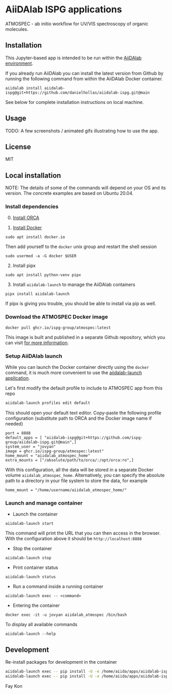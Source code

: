 # AiiDAlab ISPG applications

ATMOSPEC - ab initio workflow for UV/VIS spectroscopy of organic molecules.

## Installation

This Jupyter-based app is intended to be run within the [AiiDAlab environment](https://www.materialscloud.org/aiidalab).

If you already run AiiDAlab you can install the latest version from Github
by running the following command from within the AiiDAlab Docker container.
```
aiidalab install aiidalab-ispg@git+https://github.com/danielhollas/aiidalab-ispg.git@main
```

See below for complete installation instructions on local machine.

## Usage

TODO: A few screenshots / animated gifs illustrating how to use the app.

## License

MIT

## Local installation

NOTE: The details of some of the commands will depend on your
OS and its version. The concrete examples are based on Ubuntu 20.04.

### Install dependencies
0. [Install ORCA](https://www.orcasoftware.de/tutorials_orca/first_steps/install.html)

1. [Install Docker](https://docs.docker.com/engine/install/#server)

```console
sudo apt install docker.io
```

Then add yourself to the `docker` unix group and restart the shell session

```console
sudo usermod -a -G docker $USER
```

2. Install pipx

```console
sudo apt install python-venv pipx
```

3. Install `aiidalab-launch` to manage the AiiDAlab containers

```console
pipx install aiidalab-launch
```

If pipx is giving you trouble, you should be able to install via pip as well.


### Download the ATMOSPEC Docker image

```console
docker pull ghcr.io/ispg-group/atmospec:latest
```

This image is built and published in a separate Github repository,
which you can visit [for more information](https://github.com/ispg-group/aiidalab-ispg-docker-stack#readme).


### Setup AiiDAlab launch

While you can launch the Docker container directly using the `docker` command,
it is much more convenient to use the [aiidalab-launch application](https://github.com/aiidalab/aiidalab-launch).

Let's first modify the default profile to include to ATMOSPEC app from this repo

```sh
aiidalab-launch profiles edit default
```

This should open your default text editor.
Copy-paste the following profile configuration (substitute path to ORCA and the Docker image name if needed)
```
port = 8888
default_apps = [ "aiidalab-ispg@git+https://github.com/ispg-group/aiidalab-ispg.git@main",]
system_user = "jovyan"
image = ghcr.io/ispg-group/atmospec:latest"
home_mount = "aiidalab_atmospec_home"
extra_mounts = ["/absolute/path/to/orca/:/opt/orca:ro",]
```

With this configuration, all the data will be stored in a separate Docker volume `aiidalab_atmospec_home`.
Alternatively, you can specify the absolute path to a directory in your file system to store the data, for example

```
home_mount = "/home/username/aiidalab_atmospec_home/"
```

### Launch and manage container

 - Launch the container

```console
aiidalab-launch start
```

This command will print the URL that you can then access in the browser.
With the configuration above it should be `http://localhost:8888`

 - Stop the container

```console
aiidalab-launch stop
```

 - Print container status

```console
aiidalab-launch status
```

 - Run a command inside a running container

```console
aiidalab-launch exec -- <command>
```

 - Entering the container

```console
docker exec -it -u jovyan aiidalab_atmospec /bin/bash
```

To display all available commands

```console
aiidalab-launch --help
```

## Development

Re-install packages for development in the container
```sh
aiidalab-launch exec -- pip install -U -e /home/aiida/apps/aiidalab-ispg/
aiidalab-launch exec -- pip install -U -e /home/aiida/apps/aiidalab-ispg/workflows/
```

Fay
Kon
